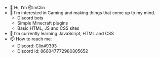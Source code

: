 - 👋 Hi, I’m @ImClin
- 👀 I’m interested in Gaming and making things that come up to my mind.
  - Discord bots
  - Simple Minecraft plugins
  - Basic HTML, JS and CSS sites
- 🌱 I’m currently learning JavaScript, HTML and CSS
- 📫 How to reach me:
  - Discord: Clin#9393
  - Discord id: 866047772980805652
